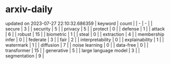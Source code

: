 # arxiv-daily
updated on 2023-07-27 22:10:32.686359
| keyword | count |
| - | - |
| secure | 3 |
| security | 5 |
| privacy | 5 |
| protect | 0 |
| defense | 1 |
| attack | 6 |
| robust | 15 |
| biometric | 1 |
| steal | 0 |
| extraction | 4 |
| membership infer | 0 |
| federate | 3 |
| fair | 2 |
| interpretability | 0 |
| explainability | 1 |
| watermark | 1 |
| diffusion | 7 |
| noise learning | 0 |
| data-free | 0 |
| transformer | 15 |
| generative | 5 |
| large language model | 3 |
| segmentation | 9 |
